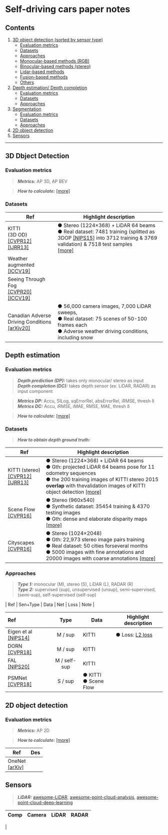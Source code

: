 # Self-driving cars paper notes
## Contents

1. [3D object detection (sorted by sensor type)](#3d-object-detection)
	+ [Evaluation metrics](#evaluation-metrics)
	+ [Datasets](#datasets)
	+ [Approaches](#Approaches)
	+ [Monocular-based methods (RGB)](#monocular-based-methods)
	+ [Binocular-based methods (stereo)](#binocular-based-methods)
	+ [Lidar-based methods](#lidar-based-methods)
	+ [Fusion-based methods](#fusion-based-methods)
	+ [Others](#others)
2. [Depth estimation/ Depth completion](#depth-estimation) 
	+ [Evaluation metrics](#evaluation-metrics)
	+ [Datasets](#datasets)
	+ [Approaches](#Approaches)
3. [Segmentation](#segmentation)
	+ [Evaluation metrics](#evaluation-metrics)
	+ [Datasets](#datasets)
	+ [Approaches](#Approaches)
4. [2D object detection](#2d-object-detection)
5. [Sensors](#sensors)

***


## 3D Dbject Detection
### Evaluation metrics

> **_Metrics:_**  AP 3D, AP BEV

> **_How to calculate:_** [[more]](3d_od/evaluation.md)

### Datasets
| Ref | Highlight description |
| -- | -- | 
| KITTI </br>(3D OD) </br> [[CVPR12]](http://www.cvlibs.net/publications/Geiger2012CVPR.pdf) [[IJRR13]](http://ww.cvlibs.net/publications/Geiger2013IJRR.pdf) | ● Stereo (1224×368) + LiDAR 64 beams </br> ● Real dataset: 7481 training (splitted as 3DOP [[NIPS15]](https://papers.nips.cc/paper/2015/file/6da37dd3139aa4d9aa55b8d237ec5d4a-Paper.pdf) into 3712 training & 3769 validation) & 7518 test samples </br> [[more]](dataset/kitti.md) | <!-- -->
| Weather augmented </br>[[ICCV19]](https://team.inria.fr/rits/computer-vision/weather-augment/) | | Weather Kitti and Weather Cityscapes | <!-- -->
| Seeing Through Fog </br>[[CVPR20]](https://www.cs.princeton.edu/~fheide/AdverseWeatherFusion/) [[ICCV19]](https://github.com/gruberto/Gated2Depth) | <!-- -->
| Canadian Adverse Driving Conditions </br>[[arXiv20]](https://arxiv.org/pdf/2001.10117.pdf) | ●  56,000 camera images, 7,000 LiDAR sweeps, </br> ● Real dataset: 75 scenes of 50-100 frames each </br> ● Adverse weather driving conditions, including snow | 
<!--
### Monocular-based methods

| Ref  | Sensor | Object Type | Sensing Modality Representations and Processing | Net | How to generate Region Proposals (RP) | When to fuse | Fusion Operation and Method | Fusion Level | Data | Note |
| -- |:--:| :--:| --:| --:| --:| --:| --:| --: | --:| --:|
| Pseudo-LiDAR, [[CVPR 2019]](https://openaccess.thecvf.com/content_CVPR_2019/papers/Wang_Pseudo-LiDAR_From_Visual_Depth_Estimation_Bridging_the_Gap_in_3D_CVPR_2019_paper.pdf)| [[more](paper_notes/test.md)] | 
| Pseudo-LiDAR e2e [[ICCV 2019]](https://github.com/xinshuoweng/Mono3DPLiDAR) |

### Binocular-based methods

| Ref | Sensors | Object Type | Sensing Modality Representations and Processing | Network Pipeline | How to generate Region Proposals (RP) | When to fuse | Fusion Operation and Method | Fusion Level | Datasets | Notes |
| -- |:--:| :--:| --:| --:| --:| --:| --:| --: | --:| --:|
| CG-Stereo  [[arXiv 2020]](https://arxiv.org/pdf/2003.05505.pdf) |
| Pseudo-LiDAR, [[CVPR 2019]](https://openaccess.thecvf.com/content_CVPR_2019/papers/Wang_Pseudo-LiDAR_From_Visual_Depth_Estimation_Bridging_the_Gap_in_3D_CVPR_2019_paper.pdf)| [[more](paper_notes/test.md)] | 
| Pseudo-LiDAR V3 E2E [[CVPR 2020]](https://openaccess.thecvf.com/content_CVPR_2020/papers/Qian_End-to-End_Pseudo-LiDAR_for_Image-Based_3D_Object_Detection_CVPR_2020_paper.pdf) |

### LiDAR-based methods

### Fusion-based methods

### Others
| Ref  | Sensors | Object Type | Sensing Modality Representations and Processing | Network Pipeline | How to generate Region Proposals (RP) | When to fuse | Fusion Operation and Method | Fusion Level | Datasets |
| -- |:--:| :--:| --:| --:| --:| --:| --:| --: | --:|
| Pseudo LiDAR ++, [[ICRL 2021]](https://arxiv.org/pdf/1906.06310.pdf)| Stereo, Simulation LiDAR 4 beams |

***
-->


## Depth estimation
### Evaluation metrics

> **_Depth prediction (DP):_** takes only monocular/ stereo as input</br>
> **_Depth completion (DC):_** takes depth sensor (ex: LiDAR, RADAR) as input component</br>

> **_Metrics DP:_** Accu, SILog, sqErrorRel, absErrorRel, iRMSE, thresh δ</br>
> **_Metrics DC:_** Accu, iRMSE, iMAE, RMSE, MAE, thresh δ

> **_How to calculate:_** [[more]](depth_estimation/evaluation.md)



### Datasets
> **_How to obtain depth ground truth:_** 

| Ref | Highlight description |
| -- | -- | 
| KITTI (stereo) </br> [[CVPR12]](http://www.cvlibs.net/publications/Geiger2012CVPR.pdf) [[IJRR13]](http://ww.cvlibs.net/publications/Geiger2013IJRR.pdf) | ● Stereo (1224×368) + LiDAR 64 beams </br> ● Gth: projected LiDAR 64 beams pose for 11 odometry sequences </br> ● the 200 training images of KITTI stereo 2015 **overlap** with thevalidation images of KITTI object detection [[more]](dataset/kitti.md)| <!-- -->
| Scene Flow </br> [[CVPR16]](https://openaccess.thecvf.com/content_cvpr_2016/papers/Mayer_A_Large_Dataset_CVPR_2016_paper.pdf) | ● Stereo (960x540) </br> ● Synthetic dataset: 35454 training & 4370 testing images </br> ● Gth: dense and elaborate disparity maps [[more]](dataset/sceneflow.md) | <!-- -->
| Cityscapes </br> [[CVPR16]](https://www.cityscapes-dataset.com/citation/) | ● Stereo (1024×2048) </br> ● Gth: 22,973 stereo image pairs training  </br> ● Real dataset: 50 cities forseveral months </br> ● 5000 images with fine annotations and 20000 images  with coarse annotations [[more]](dataset/cityscapes.md)| <!-- -->

### Approaches

> **_Type 1:_** monocular (M), stereo (S), LiDAR (L), RADAR (R)</br> 
> **_Type 2:_** supervised (sup), unsupervised (unsup), semi-supervised, (semi-sup), self-supervised (self-sup)


| Ref | Sen+Type | Data | Net | Loss | Note |

| Ref | Type | Data | Highlight description |
| :-- | :--: | -- | -- | 
| Eigen et al [[NIPS14]](https://arxiv.org/pdf/1406.2283.pdf) | M / sup | KITTI | ● Loss: [L2 loss](loss_problem.md)|
| DORN </br> [[CVPR18]](https://openaccess.thecvf.com/content_cvpr_2018/papers/Fu_Deep_Ordinal_Regression_CVPR_2018_paper.pdf) | M / sup | KITTI | |  <!-- -->| Discretized depth bins > direct regression </br> binary classification 80 bins (Pixels with distance>80m) [[more]](https://github.com/patrick-llgc/Learning-Deep-Learning/blob/master/paper_notes/dorn.md) |
| FAL </br> [[NIPS20]](https://proceedings.neurips.cc/paper/2020/file/951124d4a093eeae83d9726a20295498-Paper.pdf) | M / self-sup | KITTI | | Occlusion-free reconstruction loss |  <!-- -->
| PSMNet [[CVPR18]](https://openaccess.thecvf.com/content_cvpr_2018/papers/Chang_Pyramid_Stereo_Matching_CVPR_2018_paper.pdf) | S / sup | ● KITTI </br> ● Scene Flow 

<!--



## Segmentation
### Approaches

***

-->

## 2D object detection
### Evaluation metrics

> **_Metrics:_**  AP 2D

> **_How to calculate:_** [[more]](3d_od/evaluation.md)

| Ref | Des |
| -- | -- |
| OneNet </br> [[arXiv]](https://arxiv.org/pdf/2012.05780.pdf) | |

## Sensors
> **_LiDAR:_** [awesome-LiDAR](https://github.com/szenergy/awesome-lidar#datasets), [awesome-point-cloud-analysis](https://github.com/Yochengliu/awesome-point-cloud-analysis), [awesome-point-cloud-deep-learning](https://github.com/dashidhy/awesome-point-cloud-deep-learning)

| Comp | Camera | LiDAR | RADAR |
| -- | -- | -- | -- | 
| 


<!--
### Adverse Weather Dataset
| Ref | Weather | Description | Task |
| -- | -- | -- | -- | 
| Weather augmented [[ICCV 2019]](https://team.inria.fr/rits/computer-vision/weather-augment/) | | Weather Kitti and Weather Cityscapes |
| Seeing Through Fog [[CVPR 2020]](https://www.cs.princeton.edu/~fheide/AdverseWeatherFusion/) [[ICCV 2019]](https://github.com/gruberto/Gated2Depth) |



### Simulation 
| Ref | Weather | Description | Task |
| -- | -- | -- | -- | 
| Seeing Through Fog [[CVPR 2020]](https://www.cs.princeton.edu/~fheide/AdverseWeatherFusion/) [[ICCV 2019]](https://github.com/gruberto/Gated2Depth) |

***

-->


<!-- 
1. quotes notes
> **_Type:_**

2. check box
* [ ] unchecked # [checkbox:unchecked]
* [x] checked   # [checkbox:checked]
* [X] checked   # [checkbox:checked]

3. A collapsible section with markdown
<details>
  <summary>Click to expand!</summary>
  
  ## Heading
  1. A numbered
  2. list
     * With some
     * Sub bullets
</details>

4. list
<ul><li>item1</li><li>item2</li></ul>
5. point boucle ●
-->